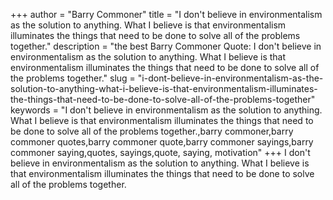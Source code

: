 +++
author = "Barry Commoner"
title = "I don't believe in environmentalism as the solution to anything. What I believe is that environmentalism illuminates the things that need to be done to solve all of the problems together."
description = "the best Barry Commoner Quote: I don't believe in environmentalism as the solution to anything. What I believe is that environmentalism illuminates the things that need to be done to solve all of the problems together."
slug = "i-dont-believe-in-environmentalism-as-the-solution-to-anything-what-i-believe-is-that-environmentalism-illuminates-the-things-that-need-to-be-done-to-solve-all-of-the-problems-together"
keywords = "I don't believe in environmentalism as the solution to anything. What I believe is that environmentalism illuminates the things that need to be done to solve all of the problems together.,barry commoner,barry commoner quotes,barry commoner quote,barry commoner sayings,barry commoner saying,quotes, sayings,quote, saying, motivation"
+++
I don't believe in environmentalism as the solution to anything. What I believe is that environmentalism illuminates the things that need to be done to solve all of the problems together.
